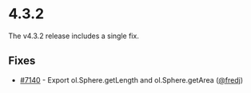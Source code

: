 # 4.3.2

The v4.3.2 release includes a single fix.

## Fixes

 * [#7140](https://github.com/openlayers/openlayers/pull/7140) - Export ol.Sphere.getLength and ol.Sphere.getArea ([@fredj](https://github.com/fredj))
